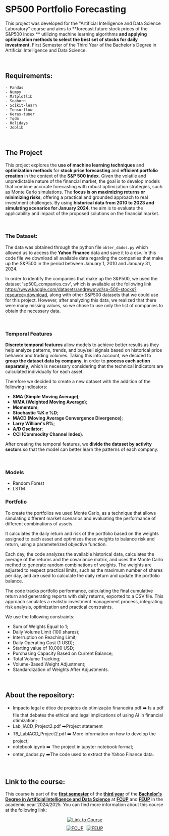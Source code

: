 # SP500 Portfolio Forecasting

This project was developed for the "Artificial Intelligence and Data Science Laboratory" course and aims to **forecast future stock prices of the S&P500 index ** utilizing machine learning algorithms **and applying optimization methods to select the best set of stocks for daily investment**. First Semester of the Third Year of the Bachelor's Degree in Artificial Intelligence and Data Science.

<br>

## Requirements:

	- Pandas
	- Numpy
	- Matplotlib
	- Seaborn
	- Scikit-learn
	- Tensorflow
	- Keras-tuner
	- Tqdm
	- Holidays
	- Joblib

<br>

## The Project
This project explores the **use of machine learning techniques** and **optimization methods** for **stock price forecasting** and **efficient portfolio creation** in the context of the **S&P 500 index**. Given the volatile and unpredictable nature of the financial market, the goal is to develop models that combine accurate forecasting with robust optimization strategies, such as Monte Carlo simulations. The **focus is on maximizing returns or minimizing risks**, offering a practical and grounded approach to real investment challenges. By using **historical data from 2010 to 2023 and simulating scenarios for January 2024**, the aim is to evaluate the applicability and impact of the proposed solutions on the financial market.

<br>

### The Dataset:

The data was obtained through the python file `obter_dados.py` which allowed us to access the **Yahoo Finance** data and save it to a csv. In this code file we download all available data regarding the companies that make up the S&P500 in the period between January 1, 2010 and January 31, 2024.

In order to identify the companies that make up the S&P500, we used the dataset 'sp500_companies.csv', which is available at the following link https://www.kaggle.com/datasets/andrewmvd/sp-500-stocks?resource=download, along with other S&P500 datasets that we could use for this project. However, after analyzing this data, we realized that there were many missing values, so we chose to use only the list of companies to obtain the necessary data.

<br>

### Temporal Features
**Discrete temporal features** allow models to achieve better results as they help analyze patterns, trends, and buy/sell signals based on historical price behavior and trading volumes. Taking this into account, we decided to **group the dataset data by company**, in order to **process each action separately**, which is necessary considering that the technical indicators are calculated individually for each asset.

Therefore we decided to create a new dataset with the addition of the following indicators:
- **SMA (Simple Moving Average)**;
- **WMA (Weighted Moving Average)**;
- **Momentum**;
- **Stochastic %K e %D**;
- **MACD (Moving Average Convergence Divergence)**;
- **Larry William's R%**;
- **A/D Oscilator**;
- **CCI (Commodity Channel Index)**.

After creating the temporal features, we **divide the dataset by activity sectors** so that the model can better learn the patterns of each company.

<br>

### Models

- Random Forest
- LSTM

### Portfolio
To create the portfolios we used Monte Carlo, as a technique that allows simulating different market scenarios and evaluating the performance of different combinations of assets. 

It calculates the daily return and risk of the portfolio based on the weights assigned to each asset and optimizes these weights to balance risk and return, using a parameterized objective function.

Each day, the code analyzes the available historical data, calculates the average of the returns and the covariance matrix, and uses the Monte Carlo method to generate random combinations of weights. The weights are adjusted to respect practical limits, such as the maximum number of shares per day, and are used to calculate the daily return and update the portfolio balance.

The code tracks portfolio performance, calculating the final cumulative return and generating reports with daily returns, exported to a CSV file. This approach simulates a realistic investment management process, integrating risk analysis, optimization and practical constraints.

We use the following constraints:
- Sum of Weights Equal to 1;
- Daily Volume Limit (100 shares);
- Interruption on Reaching Limit;
- Daily Operating Cost (1 USD);
- Starting value of 10,000 USD;
- Purchasing Capacity Based on Current Balance;
- Total Volume Tracking;
- Volume-Based Weight Adjustment;
- Standardization of Weights After Adjustments.


<br>

## About the repository:

- Impacto legal e ético de projetos de otimização financeira.pdf ➡️ Is a pdf file that debates the ethical and legal implications of using AI in financial otimization;
- Lab_IACD_Project2.pdf ➡️Project statement
- T6_LabIACD_Project2.pdf ➡️ More information on how to develop the project;
- notebook.ipynb ➡️ The project in jupyter notebook format;
- onter_dados.py ➡️The code used to extract the Yahoo Finance data.

<br>

## Link to the course: 

This course is part of the **<u>first semester</u>** of the **<u>third year</u>** of the **<u>Bachelor's Degree in Artificial Intelligence and Data Science</u>** at **<u>FCUP</u>** and **<u>FEUP</u>** in the academic year 2024/2025. You can find more information about this course at the following link:

<div style="display: flex; flex-direction: column; align-items: center; gap: 10px;">
  <a href="https://sigarra.up.pt/fcup/pt/ucurr_geral.ficha_uc_view?pv_ocorrencia_id=529878">
    <img alt="Link to Course" src="https://img.shields.io/badge/Link_to_Course-0077B5?style=for-the-badge&logo=logoColor=white" />
  </a>

  <div style="display: flex; gap: 10px; justify-content: center;">
    <a href="https://sigarra.up.pt/fcup/pt/web_page.inicial">
      <img alt="FCUP" src="https://img.shields.io/badge/FCUP-808080?style=for-the-badge&logo=logoColor=grey" />
    </a>
    <a href="https://sigarra.up.pt/feup/pt/web_page.inicial">
      <img alt="FEUP" src="https://img.shields.io/badge/FEUP-808080?style=for-the-badge&logo=logoColor=grey" />
    </a>
  </div>
</div>
